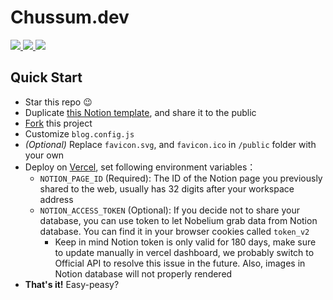 # Chussum.dev

<p>
  <a aria-label="GitHub commit activity" href="https://github.com/chussum/chussum.dev/commits/main" title="GitHub commit activity">
    <img src="https://img.shields.io/github/commit-activity/m/chussum/chussum.dev?style=for-the-badge">
  </a>
  <a aria-label="GitHub contributors" href="https://github.com/chussum/chussum.dev/graphs/contributors" title="GitHub contributors">
    <img src="https://img.shields.io/github/contributors/chussum/chussum.dev?color=orange&style=for-the-badge">
  </a>
  <a aria-label="Build status" href="#" title="Build status">
    <img src="https://img.shields.io/github/deployments/chussum/chussum.dev/Production?logo=Vercel&style=for-the-badge">
  </a>
</p>

## Quick Start

- Star this repo 😉
- Duplicate [this Notion template](https://www.notion.so/68be9021bca34b8e89f0246f27e608df), and share it to the public
- [Fork](https://github.com/chussum/chussum.dev/fork) this project
- Customize `blog.config.js`
- _(Optional)_ Replace `favicon.svg`, and `favicon.ico` in `/public` folder with your own
- Deploy on [Vercel](https://vercel.com), set following environment variables：
  - `NOTION_PAGE_ID` (Required): The ID of the Notion page you previously shared to the web, usually has 32 digits after your workspace address
  - `NOTION_ACCESS_TOKEN` (Optional): If you decide not to share your database, you can use token to let Nobelium grab data from Notion database. You can find it in your browser cookies called `token_v2`
    - Keep in mind Notion token is only valid for 180 days, make sure to update manually in vercel dashboard, we probably switch to Official API to resolve this issue in the future. Also, images in Notion database will not properly rendered
- **That's it!** Easy-peasy?
